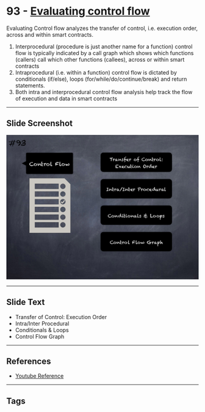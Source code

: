 
# 93 - [Evaluating control flow](./Evaluating%20control%20flow.md)

Evaluating Control flow analyzes the transfer of control, i.e. execution order, across and within smart contracts. 

1. Interprocedural (procedure is just another name for a function) control flow is typically indicated by a call graph which shows which functions (callers) call which other functions (callees), across or within smart contracts
2. Intraprocedural (i.e. within a function) control flow is dictated by conditionals (if/else), loops (for/while/do/continue/break) and return statements.
3. Both intra and interprocedural control flow analysis help track the flow of execution and data in smart contracts
___
## Slide Screenshot
![093.png](../../images/6.%20Audit%20Techniques%20and%20Tools%20101/093.png)
___
## Slide Text
- Transfer of Control: Execution Order
- Intra/Inter Procedural
- Conditionals & Loops
- Control Flow Graph
___
## References
- [Youtube Reference](https://youtu.be/dgITqd3mkDk?t=1254)
___
## Tags
